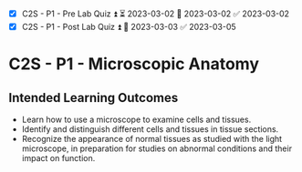 - [x] C2S - P1 - Pre Lab Quiz ⏫ ⏳ 2023-03-02 📅 2023-03-02 ✅ 2023-03-02
- [x] C2S - P1 - Post Lab Quiz ⏫ 📅 2023-03-03 ✅ 2023-03-05

# C2S - P1 -  Microscopic Anatomy

## Intended Learning Outcomes
* Learn how to use a microscope to examine cells and tissues.
* Identify and distinguish different cells and tissues in tissue sections.
* Recognize the appearance of normal tissues as studied with the light microscope, in preparation for studies on abnormal conditions and their impact on function.

